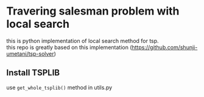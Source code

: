 # Travering salesman problem with local search 
this is python implementation of local search method for tsp.  
this repo is greatly based on this implementation (https://github.com/shunji-umetani/tsp-solver)

## Install TSPLIB
use `get_whole_tsplib()` method in utils.py

